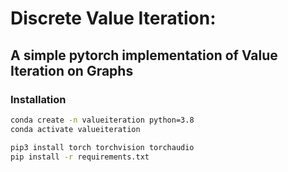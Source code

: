 # Discrete Value Iteration: 
## A simple pytorch implementation of Value Iteration on Graphs



### Installation
```bash
conda create -n valueiteration python=3.8
conda activate valueiteration

pip3 install torch torchvision torchaudio
pip install -r requirements.txt
```
